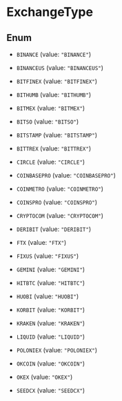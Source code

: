 

# ExchangeType

## Enum


* `BINANCE` (value: `"BINANCE"`)

* `BINANCEUS` (value: `"BINANCEUS"`)

* `BITFINEX` (value: `"BITFINEX"`)

* `BITHUMB` (value: `"BITHUMB"`)

* `BITMEX` (value: `"BITMEX"`)

* `BITSO` (value: `"BITSO"`)

* `BITSTAMP` (value: `"BITSTAMP"`)

* `BITTREX` (value: `"BITTREX"`)

* `CIRCLE` (value: `"CIRCLE"`)

* `COINBASEPRO` (value: `"COINBASEPRO"`)

* `COINMETRO` (value: `"COINMETRO"`)

* `COINSPRO` (value: `"COINSPRO"`)

* `CRYPTOCOM` (value: `"CRYPTOCOM"`)

* `DERIBIT` (value: `"DERIBIT"`)

* `FTX` (value: `"FTX"`)

* `FIXUS` (value: `"FIXUS"`)

* `GEMINI` (value: `"GEMINI"`)

* `HITBTC` (value: `"HITBTC"`)

* `HUOBI` (value: `"HUOBI"`)

* `KORBIT` (value: `"KORBIT"`)

* `KRAKEN` (value: `"KRAKEN"`)

* `LIQUID` (value: `"LIQUID"`)

* `POLONIEX` (value: `"POLONIEX"`)

* `OKCOIN` (value: `"OKCOIN"`)

* `OKEX` (value: `"OKEX"`)

* `SEEDCX` (value: `"SEEDCX"`)



